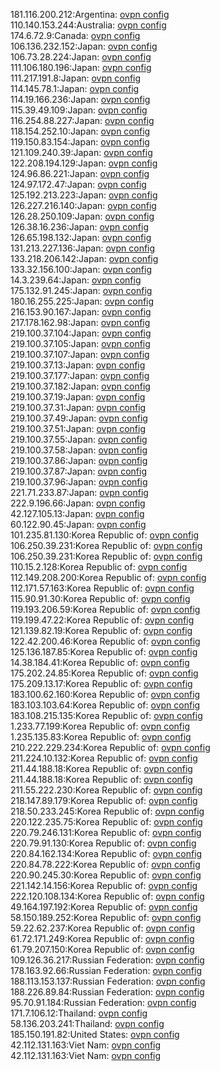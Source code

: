 181.116.200.212:Argentina: [ovpn config](vpn/181_116_200_212.ovpn)  
110.140.153.244:Australia: [ovpn config](vpn/110_140_153_244.ovpn)  
174.6.72.9:Canada: [ovpn config](vpn/174_6_72_9.ovpn)  
106.136.232.152:Japan: [ovpn config](vpn/106_136_232_152.ovpn)  
106.73.28.224:Japan: [ovpn config](vpn/106_73_28_224.ovpn)  
111.106.180.196:Japan: [ovpn config](vpn/111_106_180_196.ovpn)  
111.217.191.8:Japan: [ovpn config](vpn/111_217_191_8.ovpn)  
114.145.78.1:Japan: [ovpn config](vpn/114_145_78_1.ovpn)  
114.19.166.236:Japan: [ovpn config](vpn/114_19_166_236.ovpn)  
115.39.49.109:Japan: [ovpn config](vpn/115_39_49_109.ovpn)  
116.254.88.227:Japan: [ovpn config](vpn/116_254_88_227.ovpn)  
118.154.252.10:Japan: [ovpn config](vpn/118_154_252_10.ovpn)  
119.150.83.154:Japan: [ovpn config](vpn/119_150_83_154.ovpn)  
121.109.240.39:Japan: [ovpn config](vpn/121_109_240_39.ovpn)  
122.208.194.129:Japan: [ovpn config](vpn/122_208_194_129.ovpn)  
124.96.86.221:Japan: [ovpn config](vpn/124_96_86_221.ovpn)  
124.97.172.47:Japan: [ovpn config](vpn/124_97_172_47.ovpn)  
125.192.213.223:Japan: [ovpn config](vpn/125_192_213_223.ovpn)  
126.227.216.140:Japan: [ovpn config](vpn/126_227_216_140.ovpn)  
126.28.250.109:Japan: [ovpn config](vpn/126_28_250_109.ovpn)  
126.38.16.236:Japan: [ovpn config](vpn/126_38_16_236.ovpn)  
126.65.198.132:Japan: [ovpn config](vpn/126_65_198_132.ovpn)  
131.213.227.136:Japan: [ovpn config](vpn/131_213_227_136.ovpn)  
133.218.206.142:Japan: [ovpn config](vpn/133_218_206_142.ovpn)  
133.32.156.100:Japan: [ovpn config](vpn/133_32_156_100.ovpn)  
14.3.239.64:Japan: [ovpn config](vpn/14_3_239_64.ovpn)  
175.132.91.245:Japan: [ovpn config](vpn/175_132_91_245.ovpn)  
180.16.255.225:Japan: [ovpn config](vpn/180_16_255_225.ovpn)  
216.153.90.167:Japan: [ovpn config](vpn/216_153_90_167.ovpn)  
217.178.162.98:Japan: [ovpn config](vpn/217_178_162_98.ovpn)  
219.100.37.104:Japan: [ovpn config](vpn/219_100_37_104.ovpn)  
219.100.37.105:Japan: [ovpn config](vpn/219_100_37_105.ovpn)  
219.100.37.107:Japan: [ovpn config](vpn/219_100_37_107.ovpn)  
219.100.37.13:Japan: [ovpn config](vpn/219_100_37_13.ovpn)  
219.100.37.177:Japan: [ovpn config](vpn/219_100_37_177.ovpn)  
219.100.37.182:Japan: [ovpn config](vpn/219_100_37_182.ovpn)  
219.100.37.19:Japan: [ovpn config](vpn/219_100_37_19.ovpn)  
219.100.37.31:Japan: [ovpn config](vpn/219_100_37_31.ovpn)  
219.100.37.49:Japan: [ovpn config](vpn/219_100_37_49.ovpn)  
219.100.37.51:Japan: [ovpn config](vpn/219_100_37_51.ovpn)  
219.100.37.55:Japan: [ovpn config](vpn/219_100_37_55.ovpn)  
219.100.37.58:Japan: [ovpn config](vpn/219_100_37_58.ovpn)  
219.100.37.86:Japan: [ovpn config](vpn/219_100_37_86.ovpn)  
219.100.37.87:Japan: [ovpn config](vpn/219_100_37_87.ovpn)  
219.100.37.96:Japan: [ovpn config](vpn/219_100_37_96.ovpn)  
221.71.233.87:Japan: [ovpn config](vpn/221_71_233_87.ovpn)  
222.9.196.66:Japan: [ovpn config](vpn/222_9_196_66.ovpn)  
42.127.105.13:Japan: [ovpn config](vpn/42_127_105_13.ovpn)  
60.122.90.45:Japan: [ovpn config](vpn/60_122_90_45.ovpn)  
101.235.81.130:Korea Republic of: [ovpn config](vpn/101_235_81_130.ovpn)  
106.250.39.231:Korea Republic of: [ovpn config](vpn/106_250_39_231.ovpn)  
106.250.39.231:Korea Republic of: [ovpn config](vpn/106_250_39_231.ovpn)  
110.15.2.128:Korea Republic of: [ovpn config](vpn/110_15_2_128.ovpn)  
112.149.208.200:Korea Republic of: [ovpn config](vpn/112_149_208_200.ovpn)  
112.171.57.163:Korea Republic of: [ovpn config](vpn/112_171_57_163.ovpn)  
115.90.91.30:Korea Republic of: [ovpn config](vpn/115_90_91_30.ovpn)  
119.193.206.59:Korea Republic of: [ovpn config](vpn/119_193_206_59.ovpn)  
119.199.47.22:Korea Republic of: [ovpn config](vpn/119_199_47_22.ovpn)  
121.139.82.19:Korea Republic of: [ovpn config](vpn/121_139_82_19.ovpn)  
122.42.200.46:Korea Republic of: [ovpn config](vpn/122_42_200_46.ovpn)  
125.136.187.85:Korea Republic of: [ovpn config](vpn/125_136_187_85.ovpn)  
14.38.184.41:Korea Republic of: [ovpn config](vpn/14_38_184_41.ovpn)  
175.202.24.85:Korea Republic of: [ovpn config](vpn/175_202_24_85.ovpn)  
175.209.13.17:Korea Republic of: [ovpn config](vpn/175_209_13_17.ovpn)  
183.100.62.160:Korea Republic of: [ovpn config](vpn/183_100_62_160.ovpn)  
183.103.103.64:Korea Republic of: [ovpn config](vpn/183_103_103_64.ovpn)  
183.108.215.135:Korea Republic of: [ovpn config](vpn/183_108_215_135.ovpn)  
1.233.77.199:Korea Republic of: [ovpn config](vpn/1_233_77_199.ovpn)  
1.235.135.83:Korea Republic of: [ovpn config](vpn/1_235_135_83.ovpn)  
210.222.229.234:Korea Republic of: [ovpn config](vpn/210_222_229_234.ovpn)  
211.224.10.132:Korea Republic of: [ovpn config](vpn/211_224_10_132.ovpn)  
211.44.188.18:Korea Republic of: [ovpn config](vpn/211_44_188_18.ovpn)  
211.44.188.18:Korea Republic of: [ovpn config](vpn/211_44_188_18.ovpn)  
211.55.222.230:Korea Republic of: [ovpn config](vpn/211_55_222_230.ovpn)  
218.147.89.179:Korea Republic of: [ovpn config](vpn/218_147_89_179.ovpn)  
218.50.233.245:Korea Republic of: [ovpn config](vpn/218_50_233_245.ovpn)  
220.122.235.75:Korea Republic of: [ovpn config](vpn/220_122_235_75.ovpn)  
220.79.246.131:Korea Republic of: [ovpn config](vpn/220_79_246_131.ovpn)  
220.79.91.130:Korea Republic of: [ovpn config](vpn/220_79_91_130.ovpn)  
220.84.162.134:Korea Republic of: [ovpn config](vpn/220_84_162_134.ovpn)  
220.84.78.222:Korea Republic of: [ovpn config](vpn/220_84_78_222.ovpn)  
220.90.245.30:Korea Republic of: [ovpn config](vpn/220_90_245_30.ovpn)  
221.142.14.156:Korea Republic of: [ovpn config](vpn/221_142_14_156.ovpn)  
222.120.108.134:Korea Republic of: [ovpn config](vpn/222_120_108_134.ovpn)  
49.164.197.192:Korea Republic of: [ovpn config](vpn/49_164_197_192.ovpn)  
58.150.189.252:Korea Republic of: [ovpn config](vpn/58_150_189_252.ovpn)  
59.22.62.237:Korea Republic of: [ovpn config](vpn/59_22_62_237.ovpn)  
61.72.171.249:Korea Republic of: [ovpn config](vpn/61_72_171_249.ovpn)  
61.79.207.150:Korea Republic of: [ovpn config](vpn/61_79_207_150.ovpn)  
109.126.36.217:Russian Federation: [ovpn config](vpn/109_126_36_217.ovpn)  
178.163.92.66:Russian Federation: [ovpn config](vpn/178_163_92_66.ovpn)  
188.113.153.137:Russian Federation: [ovpn config](vpn/188_113_153_137.ovpn)  
188.226.89.84:Russian Federation: [ovpn config](vpn/188_226_89_84.ovpn)  
95.70.91.184:Russian Federation: [ovpn config](vpn/95_70_91_184.ovpn)  
171.7.106.12:Thailand: [ovpn config](vpn/171_7_106_12.ovpn)  
58.136.203.241:Thailand: [ovpn config](vpn/58_136_203_241.ovpn)  
185.150.191.82:United States: [ovpn config](vpn/185_150_191_82.ovpn)  
42.112.131.163:Viet Nam: [ovpn config](vpn/42_112_131_163.ovpn)  
42.112.131.163:Viet Nam: [ovpn config](vpn/42_112_131_163.ovpn)  

